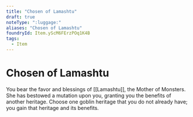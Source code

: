 ```yaml
---
title: "Chosen of Lamashtu"
draft: true
noteType: ":luggage:"
aliases: "Chosen of Lamashtu"
foundryId: Item.yScM6FErzPOq1K4B
tags:
  - Item
---
```


# Chosen of Lamashtu

You bear the favor and blessings of [[Lamashtu]], the Mother of Monsters. She has bestowed a mutation upon you, granting you the benefits of another heritage. Choose one goblin heritage that you do not already have; you gain that heritage and its benefits.
